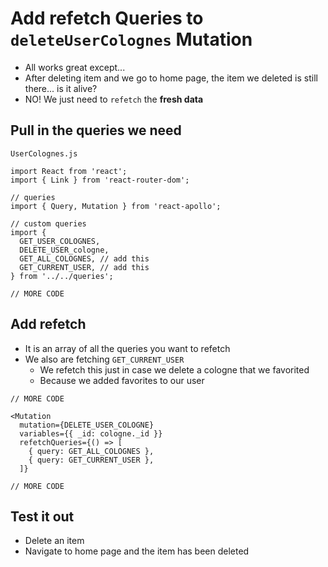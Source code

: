 # Add refetch Queries to `deleteUserColognes` Mutation
* All works great except...
* After deleting item and we go to home page, the item we deleted is still there... is it alive?
* NO! We just need to `refetch` the **fresh data**

## Pull in the queries we need
`UserColognes.js`

```
import React from 'react';
import { Link } from 'react-router-dom';

// queries
import { Query, Mutation } from 'react-apollo';

// custom queries
import {
  GET_USER_COLOGNES,
  DELETE_USER_cologne,
  GET_ALL_COLOGNES, // add this
  GET_CURRENT_USER, // add this
} from '../../queries';

// MORE CODE
```

## Add refetch
* It is an array of all the queries you want to refetch
* We also are fetching `GET_CURRENT_USER`
    - We refetch this just in case we delete a cologne that we favorited
    - Because we added favorites to our user

```
// MORE CODE

<Mutation
  mutation={DELETE_USER_COLOGNE}
  variables={{ _id: cologne._id }}
  refetchQueries={() => [
    { query: GET_ALL_COLOGNES },
    { query: GET_CURRENT_USER },
  ]}

// MORE CODE
```

## Test it out
* Delete an item
* Navigate to home page and the item has been deleted
